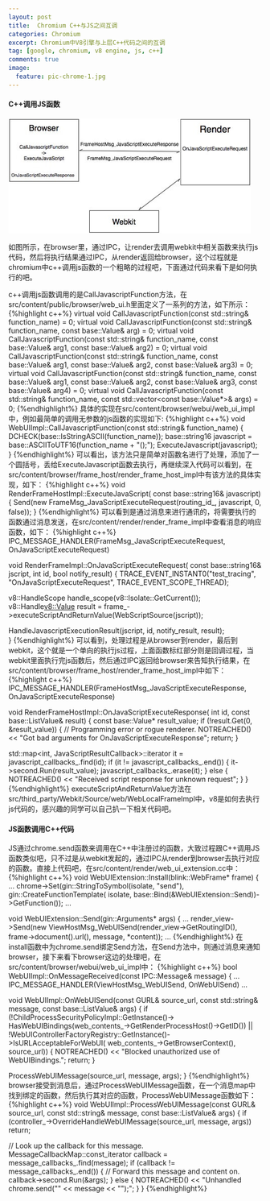 ```yaml
---
layout: post
title:  Chromium C++与JS之间互调
categories: Chromium
excerpt: Chromium中V8引擎与上层C++代码之间的互调
tag: [google, chromium, v8 engine, js, c++]
comments: true
image:
  feature: pic-chrome-1.jpg
---
```



#### C++调用JS函数

![](/images/webkit_c_js.png)

如图所示，在browser里，通过IPC，让render去调用webkit中相关函数来执行js代码，然后将执行结果通过IPC，从render返回给browser，这个过程就是chromium中c++调用js函数的一个粗略的过程吧，下面通过代码来看下是如何执行的吧。


c++调用js函数调用的是CallJavascriptFunction方法，在src/content/public/browser/web_ui.h里面定义了一系列的方法，如下所示：
{%highlight c++%}
virtual void CallJavascriptFunction(const std::string& function_name) = 0;
virtual void CallJavascriptFunction(const std::string& function_name,
                                    const base::Value& arg) = 0;
virtual void CallJavascriptFunction(const std::string& function_name,
                                    const base::Value& arg1,
                                    const base::Value& arg2) = 0;
virtual void CallJavascriptFunction(const std::string& function_name,
                                    const base::Value& arg1,
                                    const base::Value& arg2,
                                    const base::Value& arg3) = 0;
virtual void CallJavascriptFunction(const std::string& function_name,
                                    const base::Value& arg1,
                                    const base::Value& arg2,
                                    const base::Value& arg3,
                                    const base::Value& arg4) = 0;
virtual void CallJavascriptFunction(const std::string& function_name, const std::vector<const base::Value*>& args) = 0;
{%endhighlight%}
具体的实现在src/content/browser/webui/web_ui_impl中，例如最简单的调用无参数的js函数的实现如下:
{%highlight c++%}
void WebUIImpl::CallJavascriptFunction(const std::string& function_name) {
  DCHECK(base::IsStringASCII(function_name));
  base::string16 javascript = base::ASCIIToUTF16(function_name + "();");
  ExecuteJavascript(javascript);
}
{%endhighlight%}
可以看出，该方法只是简单对函数名进行了处理，添加了一个圆括号，丢给ExecuteJavascript函数去执行，再继续深入代码可以看到，在src/content/browser/frame_host/render_frame_host_impl中有该方法的具体实现，如下：
{%highlight c++%}
void RenderFrameHostImpl::ExecuteJavaScript(
	const base::string16& javascript) {
	Send(new FrameMsg_JavaScriptExecuteRequest(routing_id_,
                                         javascript,
                                         0, false));
}
{%endhighlight%}
可以看到是通过消息来进行通讯的，将需要执行的函数通过消息发送，在src/content/render/render_frame_impl中查看消息的响应函数，如下：
{%highlight c++%}
IPC_MESSAGE_HANDLER(FrameMsg_JavaScriptExecuteRequest,
                    OnJavaScriptExecuteRequest)

void RenderFrameImpl::OnJavaScriptExecuteRequest(
	const base::string16& jscript,
	int id,
	bool notify_result) {
TRACE_EVENT_INSTANT0("test_tracing", "OnJavaScriptExecuteRequest",
                   TRACE_EVENT_SCOPE_THREAD);

v8::HandleScope handle_scope(v8::Isolate::GetCurrent());
v8::Handle<v8::Value> result =
  	frame_->executeScriptAndReturnValue(WebScriptSource(jscript));

HandleJavascriptExecutionResult(jscript, id, notify_result, result);	
}
{%endhighlight%}
可以看到，处理过程是从browser到render，最后到webkit，这个就是一个单向的执行js过程，上面函数标红部分则是回调过程，当webkit里面执行完js函数后，然后通过IPC返回给browser来告知执行结果，在src/content/browser/frame_host/render_frame_host_impl中如下：
{%highlight c++%}
IPC_MESSAGE_HANDLER(FrameHostMsg_JavaScriptExecuteResponse,
                    OnJavaScriptExecuteResponse)

void RenderFrameHostImpl::OnJavaScriptExecuteResponse(
	int id, const base::ListValue& result) {
  const base::Value* result_value;
  if (!result.Get(0, &result_value)) {
  // Programming error or rogue renderer.
  NOTREACHED() << "Got bad arguments for OnJavaScriptExecuteResponse";
  return;
}

  std::map<int, JavaScriptResultCallback>::iterator it =
      javascript_callbacks_.find(id);
  if (it != javascript_callbacks_.end()) {
    it->second.Run(result_value);
    javascript_callbacks_.erase(it);
  } else {
    NOTREACHED() << "Received script response for unknown request";
  }
}
{%endhighlight%}
executeScriptAndReturnValue方法在src/third_party/Webkit/Source/web/WebLocalFrameImpl中，v8是如何去执行js代码的，感兴趣的同学可以自己扒一下相关代码吧。


#### JS函数调用C++代码

JS通过chrome.send函数来调用在C++中注册过的函数，大致过程跟C++调用JS函数类似吧，只不过是从webkit发起的，通过IPC从render到browser去执行对应的函数。直接上代码吧，在src/content/render/web_ui_extension.cc中：
{%highlight c++%}
void WebUIExtension::Install(blink::WebFrame* frame) {
  …
  chrome->Set(gin::StringToSymbol(isolate, "send"),
              gin::CreateFunctionTemplate(
                  isolate, base::Bind(&WebUIExtension::Send))->GetFunction());
  …

void WebUIExtension::Send(gin::Arguments* args) {
  …
  render_view->Send(new ViewHostMsg_WebUISend(render_view->GetRoutingID(),
                                              frame->document().url(),
                                              message,
                                              *content));
  …
{%endhighlight%}
在install函数中为chrome.send绑定Send方法，在Send方法中，则通过消息来通知browser，接下来看下browser这边的处理吧，在src/content/browser/webui/web_ui_impl中：
{%highlight c++%}
bool WebUIImpl::OnMessageReceived(const IPC::Message& message) {
  …
  IPC_MESSAGE_HANDLER(ViewHostMsg_WebUISend, OnWebUISend)
  …

void WebUIImpl::OnWebUISend(const GURL& source_url,
                            const std::string& message,
                            const base::ListValue& args) {
  if (!ChildProcessSecurityPolicyImpl::GetInstance()->
          HasWebUIBindings(web_contents_->GetRenderProcessHost()->GetID()) ||
      !WebUIControllerFactoryRegistry::GetInstance()->IsURLAcceptableForWebUI(
          web_contents_->GetBrowserContext(), source_url)) {
    NOTREACHED() << "Blocked unauthorized use of WebUIBindings.";
    return;
  }

  ProcessWebUIMessage(source_url, message, args);
}
{%endhighlight%}
browser接受到消息后，通过ProcessWebUIMessage函数，在一个消息map中找到绑定的函数，然后执行其对应的函数，ProcessWebUIMessage函数如下：
{%highlight c++%}
void WebUIImpl::ProcessWebUIMessage(const GURL& source_url,
                                    const std::string& message,
                                    const base::ListValue& args) {
  if (controller_->OverrideHandleWebUIMessage(source_url, message, args))
    return;

  // Look up the callback for this message.
  MessageCallbackMap::const_iterator callback =
      message_callbacks_.find(message);
  if (callback != message_callbacks_.end()) {
    // Forward this message and content on.
    callback->second.Run(&args);
  } else {
    NOTREACHED() << "Unhandled chrome.send(\"" << message << "\");";
  }
}
{%endhighlight%}
